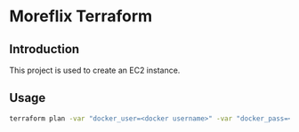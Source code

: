 # Moreflix Terraform

## Introduction

This project is used to create an EC2 instance.

## Usage

```sh
terraform plan -var "docker_user=<docker username>" -var "docker_pass=<docker password>" -var "my_ip=$(curl ifconfig.me)/32 -var "keypair_name="moreflix-keypair"
```